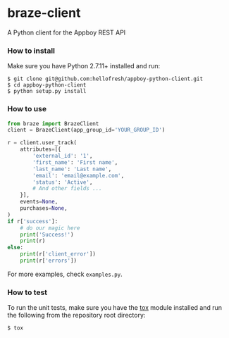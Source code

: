 # braze-client
A Python client for the Appboy REST API

### How to install

Make sure you have Python 2.7.11+ installed and run:

```
$ git clone git@github.com:hellofresh/appboy-python-client.git
$ cd appboy-python-client
$ python setup.py install
```

### How to use

```python
from braze import BrazeClient
client = BrazeClient(app_group_id='YOUR_GROUP_ID')

r = client.user_track(
    attributes=[{
        'external_id': '1',
        'first_name': 'First name',
        'last_name': 'Last name',
        'email': 'email@example.com',
        'status': 'Active',
        # And other fields ...
    }],
    events=None,
    purchases=None,
)
if r['success']:
    # do our magic here
    print('Success!')
    print(r)
else:
    print(r['client_error'])
    print(r['errors'])

```
For more examples, check `examples.py`.

### How to test

To run the unit tests, make sure you have the [tox](https://tox.readthedocs.io/en/latest/) module installed and run the following from the repository root directory:

`$ tox`
